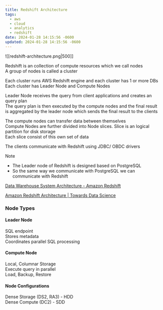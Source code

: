 ```yaml
---
title: Redshift Architecture
tags:
  - aws
  - cloud
  - analytics
  - redshift
date: 2024-01-28 14:15:56 -0600
updated: 2024-01-28 14:15:56 -0600
---
```


![[redshift-architecture.png|500]]

Redshift is an collection of compute resources which we call nodes  
A group of nodes is called a cluster

Each cluster runs AWS Redshift engine and each cluster has 1 or more DBs  
Each cluster has Leader Node and Compute Nodes

Leader Node receives the query from client applications and creates an query plan  
The query plan is then executed by the compute nodes and the final result is aggregated by the leader node which sends the final result to the clients

The compute nodes can transfer data between themselves  
Compute Nodes are further divided into Node slices. Slice is an logical partition for disk storage  
Each slice consist of this own set of data

The clients communicate with Redshift using JDBC/ OBDC drivers

 > [!NOTE]
 > * The Leader node of Redshift is designed based on PostgreSQL
 > * So the same way we communicate with PostgreSQL we can communicate with Redshift

[Data Warehouse System Architecture - Amazon Redshift](https://docs.aws.amazon.com/redshift/latest/dg/c_high_level_system_architecture.html)  

[Amazon Redshift Architecture | Towards Data Science](https://towardsdatascience.com/amazon-redshift-architecture-b674513eb996)

### Node Types

#### Leader Node

SQL endpoint  
Stores metadata  
Coordinates parallel SQL processing

#### Compute Node

Local, Columnar Storage  
Execute query in parallel  
Load, Backup, Restore

#### Node Configurations

Dense Storage (DS2, RA3) - HDD  
Dense Compute (DC2) - SDD
